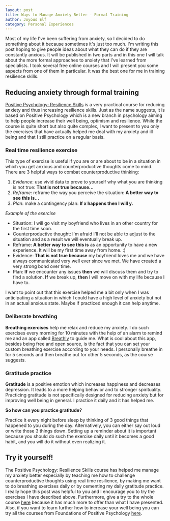 ```yaml
---
layout: post
title: Ways to Manage Anxiety Better - Formal Training
author: Joyous Elf
category: Personal Experiences
---
```

Most of my life I've been suffering from anxiety, so I decided to do something about it because sometimes it's just too much. I'm writing this post hoping to give people ideas about what they can do if they are constantly anxious. It will be published in two parts and in this one I will talk about the more formal approaches to anxiety that I've learned from specialists. I took several free online courses and I will present you some aspects from one of them in particular. It was the best one for me in training resilience skills.

## Reducing anxiety through formal training

[Positive Psychology: Resilience Skills](https://www.coursera.org/learn/positive-psychology-resilience/home/welcome) is a very practical course for reducing anxiety and thus increasing resilience skills. Just as the name suggests, it is based on Positive Psychology which is a new branch in psychology aiming to help people increase their well being, optimism and resilience. While the course is quite short but also quite complex, I want to present to you only the exercises that have actually helped me deal with my anxiety and ill being and that I still practice on a regular basis.

### Real time resilience exercise

This type of exercise is useful if you are or are about to be in a situation in which you get anxious and counterproductive thoughts come to mind. There are 3 helpful ways to combat counterproductive thinking:
1. _Evidence_: use vivid data to prove to yourself why what you are thinking is not true: **That is not true because...**
2. _Reframe_: reframe the way you perceive the situation: **A better way to see this is...**
3. _Plan_: make a contingency plan: **If x happens then I will y.**

*Example of the exercise*
   - Situation: I​ will go visit my boyfriend who lives in an other country for the first time soon.
   - C​ounterproductive thought: I'm afraid I'll not be able to adjust to the situation and as a result we will eventually break up.
   - R​eframe: **A better way to see this is** as an opportunity to have a new experience. It will be my first time away from home. :)
   - E​vidence: **That is not true because** my boyfriend loves me and we have always communicated very well ever since we met. We have  created a very strong bond over time.
   - P​lan: **If** we encounter any issues **then** we will discuss them and try to find a solution. **If** we break up, **then** I will move on with my life because I have to.

I want to point out that this exercise helped me a bit only when I was anticipating a situation in which I could have a high level of anxiety but not in an actual anxious state. Maybe if practiced enough it can help anytime.

### Deliberate breathing

**Breathing exercises** help me relax and reduce my anxiety. I do such exercises every morning for 10 minutes with the help of an alarm to remind me and an app called [Breathly](https://breathly.app/) to guide me. What is cool about this app, besides being free and open source, is the fact that you can set your custom breathing exercise according to your needs. I personally breathe in for 5 seconds and then breathe out for other 5 seconds, as the course suggests.

### Gratitude practice

**Gratitude** is a positive emotion which increases happiness and decreases depression. It leads to a more helping behavior and to stronger spirituality. Practicing gratitude is not specifically designed for reducing anxiety but for improving well being in general. I practice it daily and it has helped me.

**So how can you practice gratitude?**

Practice it every night before sleep by thinking of 3 good things that happened to you during the day. Alternatively, you can either say out loud or write those 3 things down. Setting up a reminder about it is important because you should do such the exercise daily until it becomes a good habit, and you will do it without even realizing it.


## Try it yourself!

The Positive Psychology: Resilience Skills course has helped me manage my anxiety better especially by teaching me how to challenge counterproductive thoughts using real time resilience, by making me want to do breathing exercises daily or by cementing my daily gratitude practice. I really hope this post was helpful to you and I encourage you to try the exercises I have described above. Furthermore, give a try to the whole course [here](https://www.coursera.org/learn/positive-psychology-resilience/home/welcome) because it has much more to offer than what I have presented. Also, if you want to learn further how to increase your well being you can try all the courses from Foundations of Positive Psychology [here](https://www.coursera.org/specializations/positivepsychology?answerId=2KYy962tEeuAwA5JxuJq6Q#courses).
